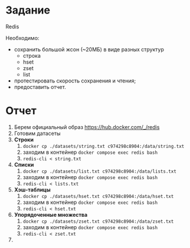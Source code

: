 # Задание

Redis

Необходимо:
- сохранить большой жсон (~20МБ) в виде разных структур 
  - строка 
  - hset 
  - zset 
  - list
- протестировать скорость сохранения и чтения;
- предоставить отчет.

# Отчет

1) Берем официальный образ https://hub.docker.com/_/redis
2) Готовим датасеты
3) **Строки**
   1) `docker cp ./datasets/string.txt c974298c8904:/data/string.txt`
   2) заходим в контейнер `docker compose exec redis bash`
   3) `redis-cli < string.txt`
4) **Списки**
   1) `docker cp ./datasets/list.txt c974298c8904:/data/lists.txt`
   2) заходим в контейнер `docker compose exec redis bash`
   3) `redis-cli < lists.txt`
5) **Хэш-таблицы**
   1) `docker cp ./datasets/hset.txt c974298c8904:/data/hset.txt`
   2) заходим в контейнер `docker compose exec redis bash`
   3) `redis-cli < hset.txt`
6) **Упорядоченные множества**
   1) `docker cp ./datasets/zset.txt c974298c8904:/data/zset.txt`
   2) заходим в контейнер `docker compose exec redis bash`
   3) `redis-cli < zset.txt`
7) 
 
